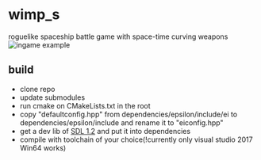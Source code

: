 # wimp_s
roguelike spaceship battle game with space-time curving weapons
![ingame example](https://user-images.githubusercontent.com/5833421/31316630-4de61c48-ac31-11e7-93b8-cc1e309d95d6.png)
## build
* clone repo
* update submodules
* run cmake on CMakeLists.txt in the root
* copy "defaultconfig.hpp" from dependencies/epsilon/include/ei to dependencies/epsilon/include and rename it to "eiconfig.hpp"
* get a dev lib of [SDL 1.2](https://www.libsdl.org/download-1.2.php) and put it into dependencies
* compile with toolchain of your choice(!currently only visual studio 2017 Win64 works)
